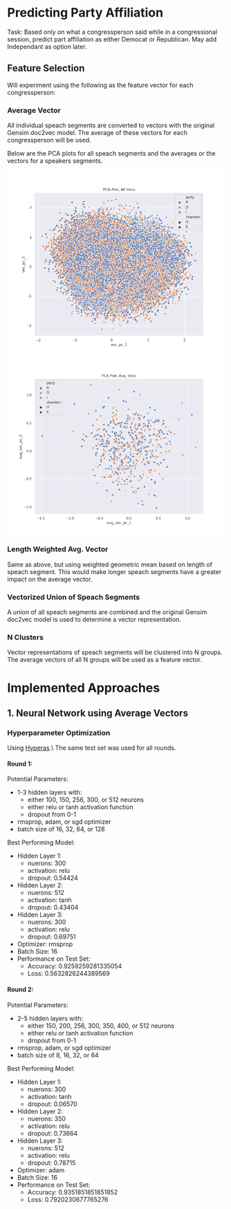 # Predicting Party Affiliation
Task: Based only on what a congressperson said while in a congressional session, predict part affiliation as either Democat or Republican.
May add Independant as option later.

## Feature Selection

Will experiment using the following as the feature vector for each congressperson:

### Average Vector
All individual speach segments are converted to vectors with the original Gensim doc2vec model. The average of these vectors for each congressperson will be used.

Below are the PCA plots for all speach segments and the averages or the vectors for a speakers segments.

![all](https://github.com/RossDeVito/Marat/blob/master/Images/PCA_plot_all_vecs.png)
![avg](https://github.com/RossDeVito/Marat/blob/master/Images/PCA_plot_avg_vecs.png)


### Length Weighted Avg. Vector
Same as above, but using weighted geometric mean based on length of speach segment. This would make longer speach segments have a greater impact on the average vector.

### Vectorized Union of Speach Segments
A union of all speach segments are combined and the original Gensim doc2vec model is used to determine a vector representation.

### N Clusters
Vector representations of speach segments will be clustered into N groups. The average vectors of all N groups will be used as a feature vector.

# Implemented Approaches

## 1. Neural Network using Average Vectors

### Hyperparameter Optimization
Using [Hyperas](https://github.com/maxpumperla/hyperas).\\
The same test set was used for all rounds.

#### Round 1:
Potential Parameters:
- 1-3 hidden layers with: 
	- either 100, 150, 256, 300, or 512 neurons
	- either relu or tanh activation function
	- dropout from 0-1
- rmsprop, adam, or sgd optimizer
- batch size of 16, 32, 64, or 128

Best Performing Model:
- Hidden Layer 1:
	- nuerons: 		300
	- activation: 	relu
	- dropout: 		0.54424
- Hidden Layer 2:
	- nuerons: 		512
	- activation: 	tanh
	- dropout: 		0.43404
- Hidden Layer 3:
	- nuerons: 		300
	- activation: 	relu
	- dropout: 		0.69751
- Optimizer:	rmsprop
- Batch Size:	16
- Performance on Test Set:
	- Accuracy: 	0.9259259281335054
	- Loss: 		0.5632826244389569

#### Round 2:
Potential Parameters:
- 2-5 hidden layers with: 
	- either 150, 200, 256, 300, 350, 400, or 512 neurons
	- either relu or tanh activation function
	- dropout from 0-1
- rmsprop, adam, or sgd optimizer
- batch size of 8, 16, 32, or 64

Best Performing Model:
- Hidden Layer 1:
	- nuerons: 		300
	- activation: 	tanh
	- dropout: 		0.06570
- Hidden Layer 2:
	- nuerons: 		350
	- activation: 	relu
	- dropout: 		0.73664
- Hidden Layer 3:
	- nuerons: 		512
	- activation: 	relu
	- dropout: 		0.78715
- Optimizer:	adam
- Batch Size:	16
- Performance on Test Set:
	- Accuracy: 	0.9351851851851852
	- Loss: 		0.7920230677765276
